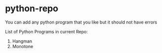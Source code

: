 # python-repo
You can add any python program that you like but it should not have errors

List of Python Programs in current Repo:

1. Hangman
2. Monotone

